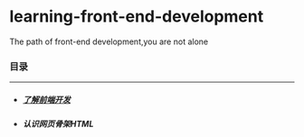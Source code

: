 # learning-front-end-development
The path of front-end development,you are not alone
### 目录

------

- ##### [了解前端开发](html/了解前端开发.md)

- ##### 认识网页骨架HTML

